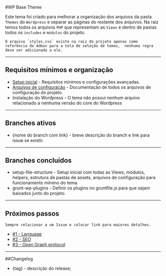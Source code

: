 #WP Base Theme

Este tema foi criado para melhorar a organização dos arquivos da pasta `Themes` do `Wordpress` e separar as páginas do restante dos arquivos. Na raiz temos todos os arquivos `PHP` que representam as `Views` e dentro de pastas todos os `includes` e `módulos` do projeto.

	O arquivo `styles.css` existe na raiz do projeto apenas como referência do Admin para a tela de seleção de temas,  nenhuma regra deve ser adicionada a ele.

---------------------------------------

## Requisitos mínimos e organização

* [Setup inicial](https://github.com/driedel/wp-base-theme/wiki/Setup-inicial) - Requisitos mínimos e configurações avançadas.
* [Arquivos de configuração](https://github.com/driedel/wp-base-theme/tree/working/config-files/) - Documentação de todos os arquivos de configuração do projeto.
* Instalação do Wordpress - O tema não possui nenhum arquivo relacionado a nenhuma versão do core do Wordpress

---------------------------------------

## Branches ativos
* {nome do branch com link} - breve descrição do branch e link para issue se existir.

---------------------------------------

## Branches concluídos
* setup-file-structure - Setup inicial com todas as Views, módulos, helpers, estrutura de pastas de assets, arquivos de configuração para funcionamento mínimo do tema.
* grunt-wp-plugins - Definir os plugins no gruntfile.js para que sejam baixados junto do projeto.

---------------------------------------

## Próximos passos
	Sempre relacionar a um Issue e colocar link para maiores detalhes.

* [#1 - Language](https://github.com/driedel/wp-base-theme/issues/1)
* [#2 - SEO](https://github.com/driedel/wp-base-theme/issues/2)
* [#3 - Open Graph protocol](https://github.com/driedel/wp-base-theme/issues/3)

---------------------------------------

##Changelog
* {tag} - descrição do release;